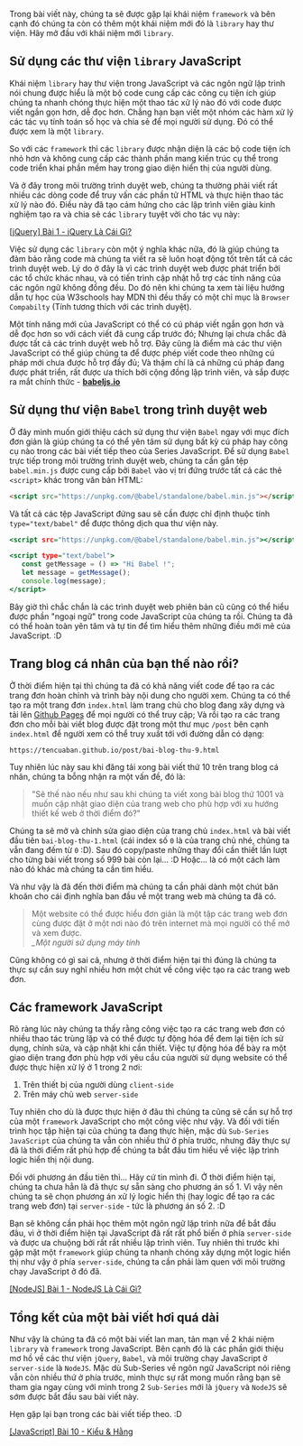 Trong bài viết này, chúng ta sẽ được gặp lại khái niệm `framework` và bên cạnh đó chúng ta còn có thêm một khái niệm mới đó là `library` hay thư viện. Hãy mở đầu với khái niệm mới `library`.

## Sử dụng các thư viện `library` JavaScript

Khái niệm `library` hay thư viện trong JavaScript và các ngôn ngữ lập trình nói chung được hiểu là một bộ code cung cấp các công cụ tiện ích giúp chúng ta nhanh chóng thực hiện một thao tác xử lý nào đó với code được viết ngắn gọn hơn, dễ đọc hơn. Chẳng hạn bạn viết một nhóm các hàm xử lý các tác vụ tính toán số học và chia sẻ để mọi người sử dụng. Đó có thể được xem là một `library`.

So với các `framework` thì các `library` được nhận diện là các bộ code tiện ích nhỏ hơn và không cung cấp các thành phần mang kiến trúc cụ thể trong code triển khai phần mềm hay trong giao diện hiển thị của người dùng.

Và ở đây trong môi trường trình duyệt web, chúng ta thường phải viết rất nhiều các dòng code để truy vấn các phần tử HTML và thực hiện thao tác xử lý nào đó. Điều này đã tạo cảm hứng cho các lập trình viên giàu kinh nghiệm tạo ra và chia sẻ các `library` tuyệt vời cho tác vụ này:

[[jQuery] Bài 1 - jQuery Là Cái Gì?](https://viblo.asia/p/V3m5WR1ylO7)

Việc sử dụng các `library` còn một ý nghĩa khác nữa, đó là giúp chúng ta đảm bảo rằng code mà chúng ta viết ra sẽ luôn hoạt động tốt trên tất cả các trình duyệt web. Lý do ở đây là vì các trình duyệt web được phát triển bởi các tổ chức khác nhau, và có tiến trình cập nhật hỗ trợ các tính năng của các ngôn ngữ không đồng đều. Do đó nên khi chúng ta xem tài liệu hướng dẫn tự học của W3schools hay MDN thì đều thấy có một chỉ mục là `Browser Compabilty` (Tính tương thích với các trình duyệt).

Một tính năng mới của JavaScript có thể có cú pháp viết ngắn gọn hơn và dễ đọc hơn so với cách viết đã cung cấp trước đó; Nhưng lại chưa chắc đã được tất cả các trình duyệt web hỗ trợ. Đây cũng là điểm mà các thư viện JavaScript có thể giúp chúng ta để được phép viết code theo những cú pháp mới chưa được hỗ trợ đầy đủ; Và thậm chí là cả những cú pháp đang được phát triển, rất được ưa thích bởi cộng đồng lập trình viên, và sắp được ra mắt chính thức - [**babeljs.io**](https://babeljs.io/)

## Sử dụng thư viện `Babel` trong trình duyệt web

Ở đây mình muốn giới thiệu cách sử dụng thư viện `Babel` ngay với mục đích đơn giản là giúp chúng ta có thể yên tâm sử dụng bất kỳ cú pháp hay công cụ nào trong các bài viết tiếp theo của Series JavaScript. Để sử dụng `Babel` trực tiếp trong môi trường trình duyệt web, chúng ta cần gắn tệp `babel.min.js` được cung cấp bởi `Babel` vào vị trí đứng trước tất cả các thẻ `<script>` khác trong văn bản HTML:

```html
<script src="https://unpkg.com/@babel/standalone/babel.min.js"></script>
```

Và tất cả các tệp JavaScript đứng sau sẽ cần được chỉ định thuộc tính `type="text/babel"` để được thông dịch qua thư viện này.

```babel.html
<script src="https://unpkg.com/@babel/standalone/babel.min.js"></script>

<script type="text/babel">
   const getMessage = () => "Hi Babel !";
   let message = getMessage();
   console.log(message);
</script>
```

Bây giờ thì chắc chắn là các trình duyệt web phiên bản cũ cũng có thể hiểu được phần "ngoại ngữ" trong code JavaScript của chúng ta rồi. Chúng ta đã có thể hoàn toàn yên tâm và tự tin để tìm hiểu thêm những điều mới mẻ của JavaScript. :D

## Trang blog cá nhân của bạn thế nào rồi?

Ở thời điểm hiện tại thì chúng ta đã có khả năng viết code để tạo ra các trang đơn hoàn chỉnh và trình bày nội dung cho người xem. Chúng ta có thể tạo ra một trang đơn `index.html` làm trang chủ cho blog đang xây dựng và tải lên [Github Pages](https://pages.github.com/) để mọi người có thể truy cập; Và rồi tạo ra các trang đơn cho mỗi bài viết blog được đặt trong một thư mục `/post` bên cạnh `index.html` để người xem có thể truy xuất tới với đường dẫn có dạng:

`https://tencuaban.github.io/post/bai-blog-thu-9.html`

Tuy nhiên lúc này sau khi đăng tải xong bài viết thứ 10 trên trang blog cá nhân, chúng ta bỗng nhận ra một vấn đề, đó là:

> "Sẽ thế nào nếu như sau khi chúng ta viết xong bài blog thứ 1001 và muốn cập nhật giao diện của trang web cho phù hợp với xu hướng thiết kế web ở thời điểm đó?"

Chúng ta sẽ mở và chỉnh sửa giao diện của trang chủ `index.html` và bài viết đầu tiên `bai-blog-thu-1.html` (cái index số `0` là của trang chủ nhé, chúng ta vẫn đang đếm từ `0` :D). Sau đó copy/paste những thay đổi cần thiết lần lượt cho từng bài viết trong số 999 bài còn lại... :D Hoặc... là có một cách làm nào đó khác mà chúng ta cần tìm hiểu.

Và như vậy là đã đến thời điểm mà chúng ta cần phải dành một chút băn khoăn cho cái định nghĩa ban đầu về một trang web mà chúng ta đã có.

> Một website có thể được hiểu đơn giản là một tập các trang web đơn cùng được đặt ở một nơi nào đó trên internet mà mọi người có thể mở và xem được.  
> *_Một người sử dụng máy tính*

Cũng không có gì sai cả, nhưng ở thời điểm hiện tại thì đúng là chúng ta thực sự cần suy nghĩ nhiều hơn một chút về công việc tạo ra các trang web đơn.

## Các framework JavaScript

Rõ ràng lúc này chúng ta thấy rằng công việc tạo ra các trang web đơn có nhiều thao tác trùng lặp và có thể được tự động hóa để đem lại tiện ích sử dụng, chỉnh sửa, và cập nhật khi cần thiết. Việc tự động hóa để bày ra một giao diện trang đơn phù hợp với yêu cầu của người sử dụng website có thể được thực hiện xử lý ở 1 trong 2 nơi:

1. Trên thiết bị của người dùng `client-side`
2. Trên máy chủ web `server-side`

Tuy nhiên cho dù là được thực hiện ở đâu thì chúng ta cũng sẽ cần sự hỗ trợ của một `framework` JavaScript cho một công việc như vậy. Và đối với tiến trình học tập hiện tại của chúng ta đang thực hiện, mặc dù `Sub-Series JavaScript` của chúng ta vẫn còn nhiều thứ ở phía trước, nhưng đây thực sự đã là thời điểm rất phù hợp để chúng ta bắt đầu tìm hiểu về việc lập trình logic hiển thị nội dung.

Đối với phương án đầu tiên thì... Hãy cứ tin mình đi. Ở thời điểm hiện tại, chúng ta chưa hẳn là đã thực sự sẵn sàng cho phương án số 1. Vì vậy nên chúng ta sẽ chọn phương án xử lý logic hiển thị (hay logic để tạo ra các trang web đơn) tại `server-side` - tức là phương án số 2. :D

Bạn sẽ không cần phải học thêm một ngôn ngữ lập trình nữa để bắt đầu đâu, vì ở thời điểm hiện tại JavaScript đã rất rất phổ biến ở phía `server-side` và được ưa chuộng bởi rất rất nhiều lập trình viên. Tuy nhiên thì trước khi gặp mặt một `framework` giúp chúng ta nhanh chóng xây dựng một logic hiển thị như vậy ở phía `server-side`, chúng ta cần phải làm quen với môi trường chạy JavaScript ở đó đã.

[[NodeJS] Bài 1 - NodeJS Là Cái Gì?](https://viblo.asia/p/L4x5xANrKBM)

## Tổng kết của một bài viết hơi quá dài

Như vậy là chúng ta đã có một bài viết lan man, tản mạn về 2 khái niệm `library` và `framework` trong JavaScript. Bên cạnh đó là các phần giới thiệu mơ hồ về các thư viện `jQuery`, `Babel`, và môi trường chạy JavaScript ở `server-side` là `NodeJS`. Mặc dù Sub-Series về ngôn ngữ JavaScript nói riêng vẫn còn nhiều thứ ở phía trước, mình thực sự rất mong muốn rằng bạn sẽ tham gia ngay cùng với mình trong 2 `Sub-Series` mới là `jQuery` và `NodeJS` sẽ sớm được bắt đầu sau bài viết này.

Hẹn gặp lại bạn trong các bài viết tiếp theo. :D

[[JavaScript] Bài 10 - Kiểu & Hằng](https://viblo.asia/p/Qbq5QRLwKD8)